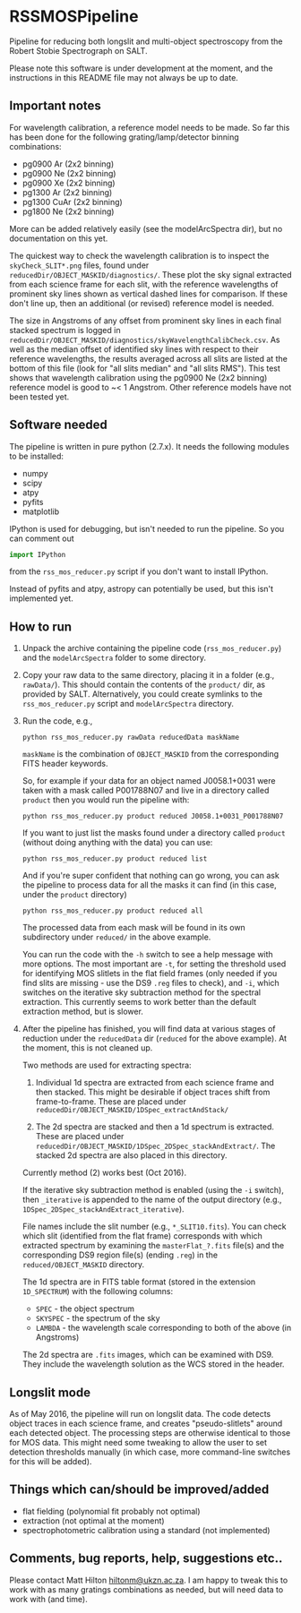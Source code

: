 # RSSMOSPipeline
Pipeline for reducing both longslit and multi-object spectroscopy from the Robert Stobie Spectrograph
on SALT.

Please note this software is under development at the moment, and the instructions in this 
README file may not always be up to date.

## Important notes
For wavelength calibration, a reference model needs to be made. So far this has been done for
the following grating/lamp/detector binning combinations:

* pg0900 Ar (2x2 binning)
* pg0900 Ne (2x2 binning)
* pg0900 Xe (2x2 binning)
* pg1300 Ar (2x2 binning)
* pg1300 CuAr (2x2 binning)
* pg1800 Ne (2x2 binning)

More can be added relatively easily (see the modelArcSpectra dir), but no documentation on 
this yet.

The quickest way to check the wavelength calibration is to inspect the ```skyCheck_SLIT*.png``` 
files, found under ```reducedDir/OBJECT_MASKID/diagnostics/```. These plot the sky signal extracted from each science frame for each slit, with the reference wavelengths of prominent sky lines shown as vertical dashed lines for comparison. If these don't line up, then an additional (or revised) reference model is needed. 

The size in Angstroms of any offset from prominent sky lines in each final stacked spectrum is logged in ```reducedDir/OBJECT_MASKID/diagnostics/skyWavelengthCalibCheck.csv```. As well as the median offset
of identified sky lines with respect to their reference wavelengths, the results averaged across all
slits are listed at the bottom of this file (look for "all slits median" and "all slits RMS"). This 
test shows that wavelength calibration using the pg0900 Ne (2x2 binning) reference model is good to 
~< 1 Angstrom. Other reference models have not been tested yet.

## Software needed

The pipeline is written in pure python (2.7.x). It needs the following modules to be installed:

* numpy
* scipy
* atpy
* pyfits
* matplotlib

IPython is used for debugging, but isn't needed to run the pipeline. So you can comment out
```python
import IPython
``` 
from the `rss_mos_reducer.py` script if you don't want to install IPython.

Instead of pyfits and atpy, astropy can potentially be used, but this isn't implemented yet.

## How to run

1. Unpack the archive containing the pipeline code (```rss_mos_reducer.py```) and the ```modelArcSpectra```
folder to some directory.

2. Copy your raw data to the same directory, placing it in a folder (e.g., ```rawData/```). This 
should contain the contents of the `product/` dir, as provided by SALT. Alternatively, you could create
symlinks to the ```rss_mos_reducer.py``` script and ```modelArcSpectra``` directory.

3.  Run the code, e.g.,

    ```
    python rss_mos_reducer.py rawData reducedData maskName
    ```

    ```maskName``` is the combination of ```OBJECT_MASKID``` from the corresponding FITS header keywords.
    
    So, for example if your data for an object named J0058.1+0031 were taken with a mask called 
    P001788N07 and live in a directory called `product` then you would run the pipeline with:

    ```
    python rss_mos_reducer.py product reduced J0058.1+0031_P001788N07
    ```
    
    If you want to just list the masks found under a directory called `product` (without doing anything
    with the data) you can use:
    
    ```
    python rss_mos_reducer.py product reduced list
    ```
    
    And if you're super confident that nothing can go wrong, you can ask the pipeline to process
    data for all the masks it can find (in this case, under the `product` directory)
    
    ```
    python rss_mos_reducer.py product reduced all
    ```
    
    The processed data from each mask will be found in its own subdirectory under ```reduced/``` in the above
    example.
    
    You can run the code with the ```-h``` switch to see a help message with more options. The most 
    important are ```-t```, for setting the threshold used for identifying MOS slitlets in the flat
    field frames (only needed if you find slits are missing - use the DS9 ```.reg``` files to check), 
    and ```-i```, which switches on the iterative sky subtraction method for the spectral extraction.
    This currently seems to work better than the default extraction method, but is slower.

4.  After the pipeline has finished, you will find data at various stages of reduction under the
    ```reducedData``` dir (```reduced``` for the above example). At the moment, this is not cleaned up.

    Two methods are used for extracting spectra:
    
    1.  Individual 1d spectra are extracted from each science frame and then stacked. This might be 
        desirable if object traces shift from frame-to-frame. These are placed under 
        ```reducedDir/OBJECT_MASKID/1DSpec_extractAndStack/```
        
    2.  The 2d spectra are stacked and then a 1d spectrum is extracted. These are placed under 
        ```reducedDir/OBJECT_MASKID/1DSpec_2DSpec_stackAndExtract/```. The stacked 2d spectra are also 
        placed in this directory.
        
    Currently method (2) works best (Oct 2016).
    
    If the iterative sky subtraction method is enabled (using the ```-i``` switch), then 
    ```_iterative``` is appended to the name of the output directory 
    (e.g., ```1DSpec_2DSpec_stackAndExtract_iterative```).
    
    File names include the slit number (e.g., ```*_SLIT10.fits```). You can check which slit (identified 
    from the flat frame) corresponds with which extracted spectrum by examining the 
    ```masterFlat_?.fits``` file(s) and the corresponding DS9 region file(s) (ending ```.reg```) in the ```reduced/OBJECT_MASKID``` directory.

    The 1d spectra are in FITS table format (stored in the extension `1D_SPECTRUM`) with the following 
    columns:

    * `SPEC` 		- the object spectrum
    * `SKYSPEC` 	- the spectrum of the sky
    * `LAMBDA`	- the wavelength scale corresponding to both of the above (in Angstroms)
    
    The 2d spectra are ```.fits``` images, which can be examined with DS9. They include the wavelength
    solution as the WCS stored in the header.

## Longslit mode

As of May 2016, the pipeline will run on longslit data. The code detects object traces in each science frame,
and creates "pseudo-slitlets" around each detected object. The processing steps are otherwise identical to those
for MOS data. This might need some tweaking to allow the user to set detection thresholds manually (in which
case, more command-line switches for this will be added).

## Things which can/should be improved/added
* flat fielding (polynomial fit probably not optimal)
* extraction (not optimal at the moment)
* spectrophotometric calibration using a standard (not implemented)

## Comments, bug reports, help, suggestions etc..
Please contact Matt Hilton <hiltonm@ukzn.ac.za>. I am happy to tweak this to work with as many
gratings combinations as needed, but will need data to work with (and time).

